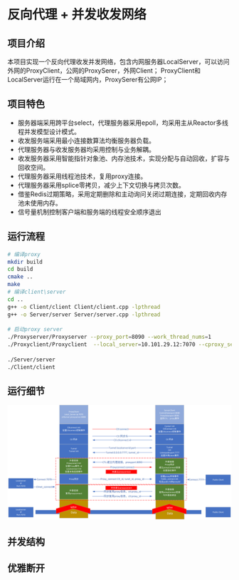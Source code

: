 # 反向代理 + 并发收发网络
## 项目介绍
本项目实现一个反向代理收发并发网络，包含内网服务器LocalServer，可以访问外网的ProxyClient，公网的ProxySerer，外网Client；
ProxyClient和LocalServer运行在一个局域网内，ProxySerer有公网IP；
## 项目特色
- 服务器端采用跨平台select，代理服务器采用epoll，均采用主从Reactor多线程并发模型设计模式。
- 收发服务端采用最小连接数算法均衡服务器负载。
- 代理服务器与收发服务器均采用控制与业务解耦。
- 收发服务器采用智能指针对象池、内存池技术，实现分配与自动回收，扩容与回收空间。
- 代理服务器采用线程池技术，复用proxy连接。
- 代理服务器采用splice零拷贝，减少上下文切换与拷贝次数。
- 借鉴Redis过期策略，采用定期删除和主动询问关闭过期连接，定期回收内存池未使用内存。
- 信号量机制控制客户端和服务端的线程安全顺序退出

## 运行流程
```bash
# 编译proxy
mkdir build
cd build
cmake ..
make
# 编译client\server
cd ..
g++ -o Client/client Client/client.cpp -lpthread
g++ -o Server/server Server/server.cpp -lpthread

# 启动proxy server
./Proxyserver/Proxyserver --proxy_port=8090 --work_thread_nums=1
./Proxyclient/Proxyclient  --local_server=10.101.29.12:7070 --cproxy_server=10.101.29.12:8080

./Server/server
./Client/client
```
## 运行细节
![](https://raw.githubusercontent.com/GTX960SmashAircraftCarrier/imgs/master/20231023172216.png)

## 并发结构

## 优雅断开